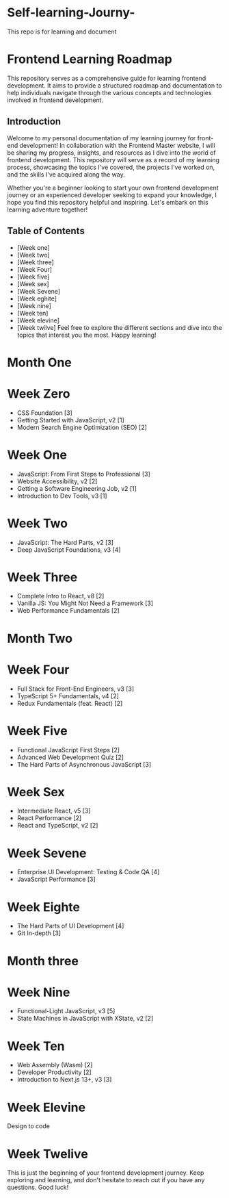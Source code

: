 # Self-learning-Journy-
This repo is for learning and document
# Frontend Learning Roadmap
This repository serves as a comprehensive guide for learning frontend development. It aims to provide a structured roadmap and documentation to help individuals navigate through the various concepts and technologies involved in frontend development.

## Introduction
Welcome to my personal documentation of my learning journey for front-end development! In collaboration with the Frontend Master website, I will be sharing my progress, insights, and resources as I dive into the world of frontend development. This repository will serve as a record of my learning process, showcasing the topics I've covered, the projects I've worked on, and the skills I've acquired along the way.

Whether you're a beginner looking to start your own frontend development journey or an experienced developer seeking to expand your knowledge, I hope you find this repository helpful and inspiring. Let's embark on this learning adventure together!

## Table of Contents
- [Week one] 
- [Week two]
- [Week three]
- [Week Four]
- [Week five]
- [Week sex]
- [Week Sevene]
- [Week eghite]
- [Week nine]
- [Week ten]
- [Week elevine]
- [Week twilve]
Feel free to explore the different sections and dive into the topics that interest you the most. Happy learning!


# Month One 


# Week Zero
- CSS Foundation                                [3] 
- Getting Started with JavaScript, v2           [1]
- Modern Search Engine Optimization (SEO)       [2]

# Week One
- JavaScript: From First Steps to Professional  [3]
- Website Accessibility, v2                     [2]
- Getting a Software Engineering Job, v2        [1]
- Introduction to Dev Tools, v3                 [1]

# Week Two
- JavaScript: The Hard Parts, v2                [3]
- Deep JavaScript Foundations, v3               [4]

# Week Three
- Complete Intro to React, v8                   [2]
- Vanilla JS: You Might Not Need a Framework    [3]
- Web Performance Fundamentals                  [2]

# Month Two 

# Week Four
- Full Stack for Front-End Engineers, v3        [3]
- TypeScript 5+ Fundamentals, v4                [2]
- Redux Fundamentals (feat. React)              [2]

# Week Five
- Functional JavaScript First Steps             [2]
- Advanced Web Development Quiz                 [2]
- The Hard Parts of Asynchronous JavaScript     [3]

# Week Sex
- Intermediate React, v5                        [3]
- React Performance                             [2]
- React and TypeScript, v2                      [2]

# Week Sevene
- Enterprise UI Development: Testing & Code QA  [4]
- JavaScript Performance                        [3]

# Week Eighte
- The Hard Parts of UI Development              [4]
- Git In-depth                                  [3]     


# Month three

# Week Nine
- Functional-Light JavaScript, v3               [5]
- State Machines in JavaScript with XState, v2  [2]

# Week Ten
- Web Assembly (Wasm)                           [2]
- Developer Productivity                        [2]
- Introduction to Next.js 13+, v3               [3]

# Week Elevine
Design to code 

# Week Twelive
This is just the beginning of your frontend development journey. Keep exploring and learning, and don't hesitate to reach out if you have any questions. Good luck!
